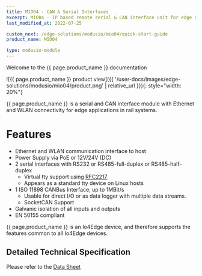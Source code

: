 ```yaml
---
title: MIO04 - CAN & Serial Interfaces
excerpt: MIO04 - IP based remote serial & CAN interface unit for edge applications in rail system - Introduction.
last_modified_at: 2022-07-25

custom_next: /edge-solutions/modusio/mio04/quick-start-guide
product_name: MIO04

type: modusio-module
---
```


Welcome to the {{ page.product_name }} documentation

![{{ page.product_name }} product view]({{ '/user-docs/images/edge-solutions/modusio/mio04/product.png' | relative_url }}){: style="width: 20%"}


{{ page.product_name }} is a serial and CAN interface module with Ethernet and WLAN connectivity for edge applications in rail systems.

# Features

* Ethernet and WLAN communication interface to host
* Power Supply via PoE or 12V/24V (DC)
* 2 serial interfaces with RS232 or RS485-full-duplex or RS485-half-duplex
  * Virtual tty support using [RFC2217](https://datatracker.ietf.org/doc/html/rfc2217)
  * Appears as a standard tty device on Linux hosts
* 1 ISO 11898 CANBus Interface, up to 1MBit/s
  * Usable for direct I/O or as data logger with multiple data streams.
  * SocketCAN Support
* Galvanic isolation of all inputs and outputs
* EN 50155 compliant

[TODO]: # (link to io4edeg common page)
{{ page.product_name }} is an Io4Edge device, and therefore supports the features common to all Io4Edge devices.

## Detailed Technical Specification

Please refer to the [Data Sheet](https://www.ci4rail.com/wp-content/uploads/2022/04/MIO04_DS_en.pdf)
